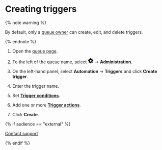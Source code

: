 # Creating triggers

{% note warning %}

By default, only a [queue owner](../manager/queue-access.md) can create, edit, and delete triggers.

{% endnote %}

1. Open the [queue page](../user/queue.md).

1. To the left of the queue name, select ![](../../_assets/tracker/icon-settings.png) → **Administration**.

1. On the left-hand panel, select **Automation** → **Triggers** and click **Create trigger**.

1. Enter the trigger name.

1. Set [**Trigger conditions**](set-condition.md).

1. Add one or more [**Trigger actions**](set-action.md).

1. Click **Create**.

{% if audience == "external" %}

[Contact support](../troubleshooting.md)

{% endif %}


